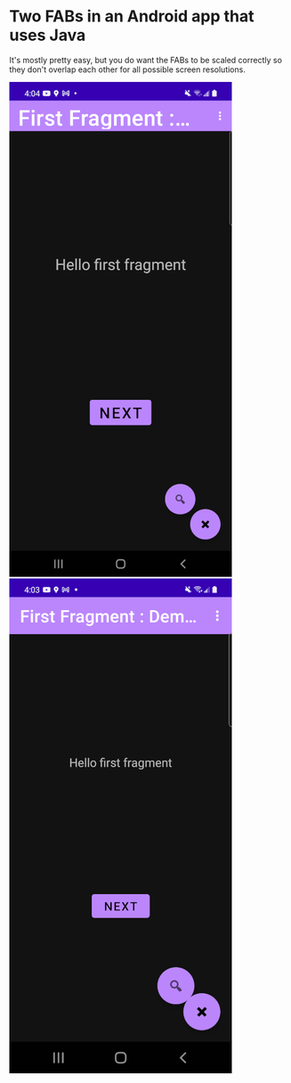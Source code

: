 # Two FABs in an Android app that uses Java

It's mostly pretty easy, but you do want the FABs to be scaled correctly so they don't overlap each other for all possible screen resolutions.

<div>
<img src="https://github.com/fullStackOasis/android-java-two-fab-demo/raw/main/zoomed-a-little.png"/>
<img src="https://github.com/fullStackOasis/android-java-two-fab-demo/raw/main/zoomed-a-lot.png"/>
</div>
